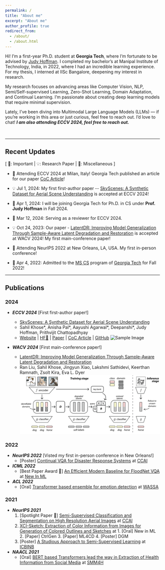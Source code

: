 ```yaml
---
permalink: /
title: "About me"
excerpt: "About me"
author_profile: true
redirect_from: 
  - /about/
  - /about.html
---
```

Hi! I’m a first-year Ph.D. student at **Georgia Tech**, where I’m fortunate to be advised by [Judy Hoffman](https://faculty.cc.gatech.edu/~judy/). I completed my bachelor’s at Manipal Institute of Technology, India, in 2022, where I had an incredible learning experience. For my thesis, I interned at IISc Bangalore, deepening my interest in research.

My research focuses on advancing areas like Computer Vision, NLP, Semi/Self-supervised Learning, Zero-Shot Learning, Domain Adaptation, and Continual Learning. I’m passionate about creating deep learning models that require minimal supervision. 

Lately, I’ve been diving into Multimodal Large Language Models (LLMs) — if you’re working in this area or just curious, feel free to reach out. I’d love to chat! ***I am also attending ECCV 2024, feel free to reach out.*** 

<br>

<!-- In Spring 2023, I worked at the NerDS (Neural Data Science) Lab at Georgia Tech under the guidance of Prof. Eva Dyer and Ran Liu. We worked on solving domain-shifting issues in domain generalization by utilizing sample-to-sample relationships. 

I completed my Bachelor's degree in Computer Science at MIT Manipal, India in 2022, where I was extremely fortunate to conduct research under [Prof. Harish Kumar J. R.](https://manipal.edu/mit/department-faculty/faculty-list/harish-kumar-j-r.html) and [Prof. Ujjwal Verma](https://uverma.github.io/).

I was fortunate enough to conduct my Bachelor's thesis at the Artificial Intelligence and Robotics Lab (AIRL) in IISc Bangalore, mentored by [Prof. Suresh Sundaram](https://iiscprofiles.irins.org/profile/99109) and [Dr. Chandan Gautam](https://chandan-iiti.github.io/). During my undergraduate studies, I was an AI Developer at [Project MANAS](https://www.projectmanas.in/), where I contributed to the development of their self-driving car. I was also a member of the [Research Society Manipal](http://www.researchsocietymit.com/), where I began my research journey.
<br>
 
My research interests span several areas, including Computer Vision, NLP, Semi/Self-supervised Learning, Zero-Shot Learning, Domain Adaptation/Generalization, and Continual Learning. I am particularly interested in developing deep learning solutions using minimal or no supervision. My ultimate goal is to create intelligent systems that can learn from and adapt to the complex, ever-changing environments we encounter in the real world.
<br>

In my free time, I enjoy sharing my research interests and insights by streaming research paper explanations on my [YouTube channel](https://youtube.com/c/SahilKhose). I invite you to check out my [CV](https://sahilkhose.github.io/files/Sahil_Khose.pdf) and contact me if you are interested in collaborating. -->


---
## Recent Updates
[ 🌟: Important | 💡: Research Paper | 📆: Miscellaneous ]

- 🌟 Attending ECCV 2024 at Milan, Italy! Georgia Tech published an article for our paper [CoC Article](https://www.cc.gatech.edu/news/skyscenes-dataset-could-lead-safe-reliable-autonomous-flying-vehicles)!

- 💡 Jul 1, 2024: My first first-author paper -- [SkyScenes: A Synthetic Dataset for Aerial Scene Understanding](https://arxiv.org/abs/2312.06719) is accepted at ECCV 2024!

- 🌟 Apr 1, 2024: I will be joining Georgia Tech for Ph.D. in CS under **Prof. Judy Hoffman** in Fall 2024. 

- 📆 Mar 12, 2024: Serving as a reviewer for ECCV 2024.

- 💡 Oct 24, 2023: Our paper - [LatentDR: Improving Model Generalization Through Sample-Aware Latent Degradation and Restoration](https://arxiv.org/abs/2308.14596) is accepted at WACV 2024! My first main-conference paper!

- 🌟 Attending NeurIPS 2022 at New Orleans, LA, USA. My first in-person conference!

- 🌟 Apr 4, 2022: Admitted to the [MS CS](https://www.cc.gatech.edu/degree-programs/master-science-computer-science) program of [Georgia Tech](https://www.gatech.edu/) for Fall 2022!

--- 
## Publications
### 2024

- ***ECCV 2024*** [First first-author paper!]
  - [SkyScenes: A Synthetic Dataset for Aerial Scene Understanding](https://arxiv.org/abs/2312.06719)
  - Sahil Khose\*, Anisha Pal\*, Aayushi Agarwal\*, Deepanshi\*, Judy Hoffman, Prithvijit Chattopadhyay
  - [Website](https://hoffman-group.github.io/SkyScenes/)
  | [HF🤗](https://huggingface.co/datasets/hoffman-lab/SkyScenes)
  | [Paper](https://arxiv.org/abs/2312.06719)
  | [CoC Article](https://www.cc.gatech.edu/news/skyscenes-dataset-could-lead-safe-reliable-autonomous-flying-vehicles)
| [GitHub](https://github.com/hoffman-group/SkyScenes)
![Sample Image](/images/skyscenes.png)


- ***WACV 2024*** [First main-conference paper!]
  - [LatentDR: Improving Model Generalization Through Sample-Aware Latent Degradation and Restoration](https://arxiv.org/abs/2308.14596)
  - Ran Liu, Sahil Khose, Jingyun Xiao, Lakshmi Sathidevi, Keerthan Ramnath, Zsolt Kira, Eva L. Dyer
![Sample Image](/images/latentdr.png)

### 2022
- ***NeurIPS 2022*** [Visted my first in-person conference in New Orleans!]
  - [Poster] [Continual VQA for Disaster Response Systems](https://arxiv.org/abs/2209.10320) at [CCAI](https://www.climatechange.ai/events/neurips2022)
- ***ICML 2022***
  - [Best Paper Award 🌟] [An Efficient Modern Baseline for FloodNet VQA](https://arxiv.org/abs/2205.15025) at [New In ML](https://ablacan.github.io/NewInML2022_ICML/)
- ***ACL 2022***
  - [Oral] [Transformer based ensemble for emotion detection](https://arxiv.org/abs/2203.11899) at [WASSA](https://wassa-workshop.github.io/)

### 2021
- ***NeurIPS 2021***
  1. [Spotlight Paper 🌟] [Semi-Supervised Classification and Segmentation on High Resolution Aerial Images](https://arxiv.org/abs/2105.08655) at [CCAI](https://www.climatechange.ai/events/neurips2021.html)
  2. [XCI-Sketch: Extraction of Color Information from Images for Generation of Colored Outlines and Sketches](https://arxiv.org/abs/2108.11554) at 1. [Oral] New in ML 2. [Paper] CtrlGen 3. [Paper] ML4CD 4. [Poster] DGM
  3. [Poster] [A Studious Approach to Semi-Supervised Learning](https://arxiv.org/abs/2109.08924) at [ICBINB](https://i-cant-believe-its-not-better.github.io/neurips2021/)
- ***NAACL 2021***
  - [Oral] [BERT based Transformers lead the way in Extraction of Health Information from Social Media](https://aclanthology.org/2021.smm4h-1.5/) at [SMM4H](https://healthlanguageprocessing.org/smm4h-2021/)